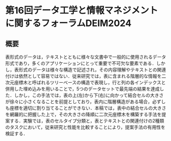 # 第16回データ工学と情報マネジメントに関するフォーラムDEIM2024

## 概要
表形式のデータは，テキストとともに様々な文書中で一般的に使用されるデータ形式であり，多くのアプリケーションにとって重要で不可欠な要素である．しかし，表形式のデータは様々な構造で記述され，その内容理解やテキストとの関連付けは依然として容易ではない．従来研究では，表に含まれる階層的な情報を二次元座標木と呼ばれるツリーベースの構造で表現し，行と列の各インデックスと併用した埋め込みを用いることで，5つのデータセットで最先端の結果を達成した．しかし，この手法では，表の上(左)から下(右)に向かって結合セルの大きさが徐々に小さくなることを前提としており，表内に階層構造がある場合，必ずしも座標を適切に割り当てることができない．本稿では，表中の結合セルの大きさを網羅的に把握した上で，その大きさの降順に二次元座標木を構築する手法を提案する．実験では，表のセルタイプ分類と，表とテキストとの関連付けの2種類のタスクにおいて，従来研究と性能を比較することにより，提案手法の有用性を検証する．
